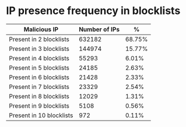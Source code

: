 # IP presence frequency in blocklists
| Malicious IP | Number of IPs | % |
|----|----|----|
| Present in 2 blocklists | 632182 | 68.75% |
| Present in 3 blocklists | 144974 | 15.77% |
| Present in 4 blocklists | 55293 | 6.01% |
| Present in 5 blocklists | 24185 | 2.63% |
| Present in 6 blocklists | 21428 | 2.33% |
| Present in 7 blocklists | 23329 | 2.54% |
| Present in 8 blocklists | 12029 | 1.31% |
| Present in 9 blocklists | 5108 | 0.56% |
| Present in 10 blocklists | 972 | 0.11% |
